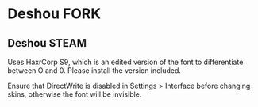 # Deshou FORK

## Deshou STEAM  
Uses HaxrCorp S9, which is an edited version of the font to differentiate between O and 0. Please install the version included.

Ensure that DirectWrite is disabled in Settings > Interface before changing skins, otherwise the font will be invisible.
